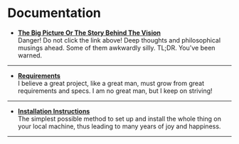 # Documentation

* [**The Big Picture Or The Story Behind The Vision**](Our-Values)  
Danger! Do not click the link above! Deep thoughts and philosophical musings ahead. Some of them awkwardly silly. TL;DR. You've been warned.      
<hr>

* [**Requirements**](Requirements)  
I believe a great project, like a great man, must grow from great requirements and specs. I am no great man, but I keep on striving!  
<hr>

* [**Installation Instructions**](Installation.md)  
The simplest possible method to set up and install the whole thing on your local machine, thus leading to many years of joy and happiness.  
<hr>
